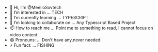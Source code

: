 - 👋 Hi, I’m @MeelioSovtech
- 👀 I’m interested in ... TECH
- 🌱 I’m currently learning ... TYPESCRIPT 
- 💞️ I’m looking to collaborate on ... Any Typescript Based Project
- 📫 How to reach me ... Point me to something to read, I cannot focus on video content
- 😄 Pronouns: ... Don't have any,never needed
- ⚡ Fun fact: ... FISHING

<!---
MeelioSovtech/MeelioSovtech is a ✨ special ✨ repository because its `README.md` (this file) appears on your GitHub profile.
You can click the Preview link to take a look at your changes.
--->
